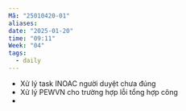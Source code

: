 ```yaml
---
Mã: "25010420-01"
aliases: 
date: "2025-01-20"
time: "09:11"
Week: "04"
tags:
  - daily
---
```

- Xử lý task INOAC người duyệt chưa đúng
- Xử lý PEWVN cho trường hợp lỗi tổng hợp công
- 